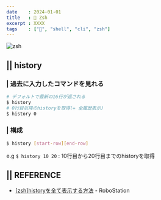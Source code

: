 ```yaml
---
date    : 2024-01-01
title   : 🐚 Zsh
excerpt : XXXX
tags    : ["🐚", "shell", "cli", "zsh"]
---
```


![zsh](https://github.com/sh16ma/gitpress/assets/150888300/6e226d99-cc58-42c0-a307-fc221b258455)

## || history
### | 過去に入力したコマンドを見れる
```sh
# デフォルトで最新の16行が返される
$ history
# 0行目以降のhistoryを取得(= 全履歴表示)
$ history 0 
```
### | 構成
```sh
$ history [start-row][end-row]
```
e.g `$ history 10 20` : 10行目から20行目までのhistoryを取得


## || REFERENCE
- [[zsh]historyを全て表示する方法](https://rb-station.com/blogs/software/zsh-all-history) - RoboStation
